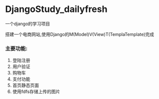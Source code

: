 # DjangoStudy_dailyfresh

一个django的学习项目

搭建一个电商网站,使用Django的M(Model)V(View)T(TemplaTemplate)完成

### 主要功能:
1. 登陆注册
2. 用户验证
3. 购物车
4. 支付功能
5. 首页静态页面
6. 使用fdfs存储上传的图片
